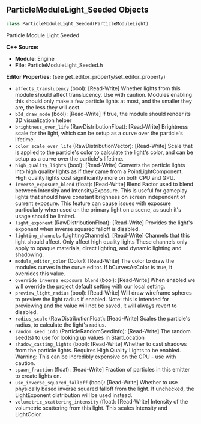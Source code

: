 ## ParticleModuleLight_Seeded Objects

```python
class ParticleModuleLight_Seeded(ParticleModuleLight)
```

Particle Module Light Seeded

**C++ Source:**

- **Module**: Engine
- **File**: ParticleModuleLight_Seeded.h

**Editor Properties:** (see get_editor_property/set_editor_property)

- ``affects_translucency`` (bool):  [Read-Write] Whether lights from this module should affect translucency.
  Use with caution.  Modules enabling this should only make a few particle lights at most, and the smaller they are, the less they will cost.
- ``b3d_draw_mode`` (bool):  [Read-Write] If true, the module should render its 3D visualization helper
- ``brightness_over_life`` (RawDistributionFloat):  [Read-Write] Brightness scale for the light, which can be setup as a curve over the particle's lifetime.
- ``color_scale_over_life`` (RawDistributionVector):  [Read-Write] Scale that is applied to the particle's color to calculate the light's color, and can be setup as a curve over the particle's lifetime.
- ``high_quality_lights`` (bool):  [Read-Write] Converts the particle lights into high quality lights as if they came from a PointLightComponent.  High quality lights cost significantly more on both CPU and GPU.
- ``inverse_exposure_blend`` (float):  [Read-Write] Blend Factor used to blend between Intensity and Intensity/Exposure.
  This is useful for gameplay lights that should have constant brighness on screen independent of current exposure.
  This feature can cause issues with exposure particularly when used on the primary light on a scene, as such it's usage should be limited.
- ``light_exponent`` (RawDistributionFloat):  [Read-Write] Provides the light's exponent when inverse squared falloff is disabled.
- ``lighting_channels`` (LightingChannels):  [Read-Write] Channels that this light should affect.
  Only affect high quality lights
  These channels only apply to opaque materials, direct lighting, and dynamic lighting and shadowing.
- ``module_editor_color`` (Color):  [Read-Write] The color to draw the modules curves in the curve editor.
      If bCurvesAsColor is true, it overrides this value.
- ``override_inverse_exposure_blend`` (bool):  [Read-Write] When enabled we will override the project default setting with our local setting.
- ``preview_light_radius`` (bool):  [Read-Write] Will draw wireframe spheres to preview the light radius if enabled.
  Note: this is intended for previewing and the value will not be saved, it will always revert to disabled.
- ``radius_scale`` (RawDistributionFloat):  [Read-Write] Scales the particle's radius, to calculate the light's radius.
- ``random_seed_info`` (ParticleRandomSeedInfo):  [Read-Write] The random seed(s) to use for looking up values in StartLocation
- ``shadow_casting_lights`` (bool):  [Read-Write] Whether to cast shadows from the particle lights.  Requires High Quality Lights to be enabled.
  Warning: This can be incredibly expensive on the GPU - use with caution.
- ``spawn_fraction`` (float):  [Read-Write] Fraction of particles in this emitter to create lights on.
- ``use_inverse_squared_falloff`` (bool):  [Read-Write] Whether to use physically based inverse squared falloff from the light.  If unchecked, the LightExponent distribution will be used instead.
- ``volumetric_scattering_intensity`` (float):  [Read-Write] Intensity of the volumetric scattering from this light.  This scales Intensity and LightColor.

<a id="unreal.FXSystemComponent"></a>